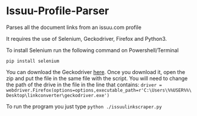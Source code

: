 # Issuu-Profile-Parser
Parses all the document links from an issuu.com profile

It requires the use of Selenium, Geckodriver, Firefox and Python3.

To install Selenium run the following command on Powershell/Terminal

`pip install selenium`

You can download the Geckodriver [here](https://github.com/mozilla/geckodriver/releases). Once you download it, open the zip and put
the file in the same file with the script. You will need to change the path of the drive in the file in the line that contains: 
`driver = webdriver.Firefox(options=options,executable_path=r'C:\Users\%%USER%%\Desktop\linkconverter\geckodriver.exe')`

To run the program you just type `python ./issuulinkscraper.py`
